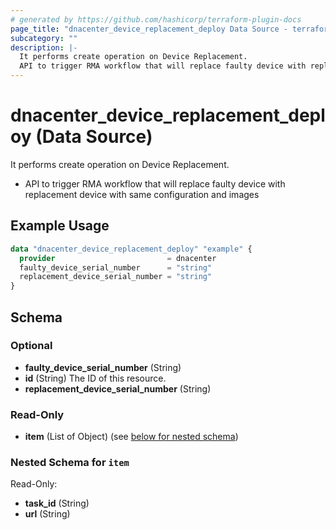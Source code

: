 ```yaml
---
# generated by https://github.com/hashicorp/terraform-plugin-docs
page_title: "dnacenter_device_replacement_deploy Data Source - terraform-provider-dnacenter"
subcategory: ""
description: |-
  It performs create operation on Device Replacement.
  API to trigger RMA workflow that will replace faulty device with replacement device with same configuration and images
---
```


# dnacenter_device_replacement_deploy (Data Source)

It performs create operation on Device Replacement.

- API to trigger RMA workflow that will replace faulty device with replacement device with same configuration and images

## Example Usage

```terraform
data "dnacenter_device_replacement_deploy" "example" {
  provider                         = dnacenter
  faulty_device_serial_number      = "string"
  replacement_device_serial_number = "string"
}
```

<!-- schema generated by tfplugindocs -->
## Schema

### Optional

- **faulty_device_serial_number** (String)
- **id** (String) The ID of this resource.
- **replacement_device_serial_number** (String)

### Read-Only

- **item** (List of Object) (see [below for nested schema](#nestedatt--item))

<a id="nestedatt--item"></a>
### Nested Schema for `item`

Read-Only:

- **task_id** (String)
- **url** (String)


